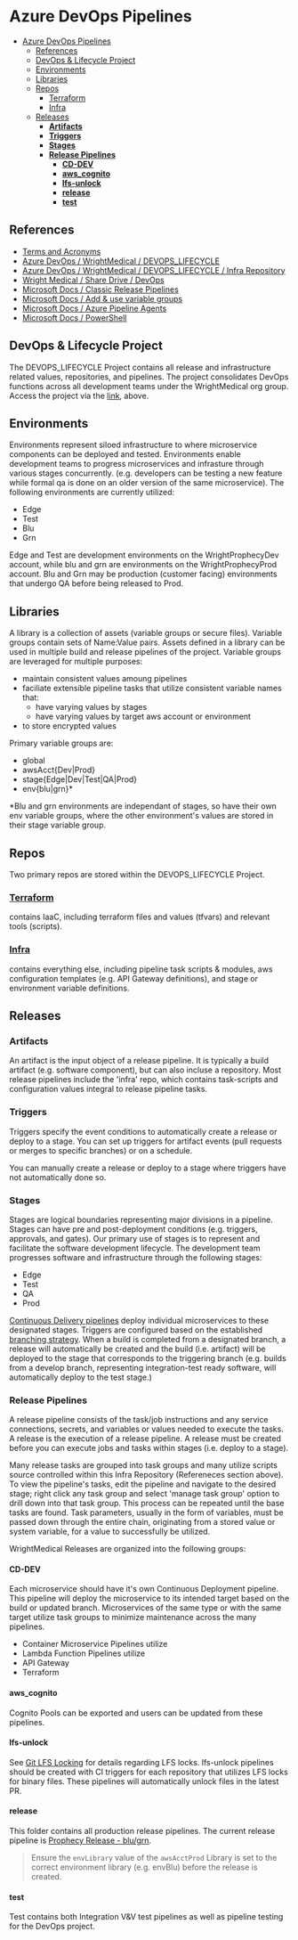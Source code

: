 # Azure DevOps Pipelines

- [Azure DevOps Pipelines](#azure-devops-pipelines)
  - [References](#references)
  - [DevOps & Lifecycle Project](#devops--lifecycle-project)
  - [Environments](#environments)
  - [Libraries](#libraries)
  - [Repos](#repos)
    - [Terraform](#terraform)
    - [Infra](#infra)
  - [Releases](#releases)
    - [**Artifacts**](#artifacts)
    - [**Triggers**](#triggers)
    - [**Stages**](#stages)
    - [**Release Pipelines**](#release-pipelines)
      - [**CD-DEV**](#cd-dev)
      - [**aws_cognito**](#aws_cognito)
      - [**lfs-unlock**](#lfs-unlock)
      - [**release**](#release)
      - [**test**](#test)

## References
- [Terms and Acronyms](./terms.md)
- [Azure DevOps / WrightMedical / DEVOPS_LIFECYCLE](https://dev.azure.com/WrightMedical/DEVOPS_LIFECYCLE/)
- [Azure DevOps / WrightMedical / DEVOPS_LIFECYCLE / Infra Repository](https://dev.azure.com/WrightMedical/DEVOPS_LIFECYCLE/_git/infra)
- [Wright Medical / Share Drive / DevOps](\\us.wmgi.com\root\Shared\DevOps)
- [Microsoft Docs / Classic Release Pipelines](https://docs.microsoft.com/en-us/azure/devops/pipelines/release/define-multistage-release-process?view=azure-devops)
- [Microsoft Docs / Add & use variable groups](https://docs.microsoft.com/en-us/azure/devops/pipelines/library/variable-groups?view=azure-devops&tabs=classic)
- [Microsoft Docs / Azure Pipeline Agents](https://docs.microsoft.com/en-us/azure/devops/pipelines/agents/agents?view=azure-devops&tabs=browser)
- [Microsoft Docs / PowerShell](https://docs.microsoft.com/en-us/powershell/)
  
## DevOps & Lifecycle Project
The DEVOPS_LIFECYCLE Project contains all release and infrastructure related values, repositories, and pipelines. The project consolidates DevOps functions across all development teams under the WrightMedical org group. Access the project via the [link](https://dev.azure.com/WrightMedical/DEVOPS_LIFECYCLE/), above.


## Environments
Environments represent siloed infrastructure to where microservice components can be deployed and tested. Environments enable development teams to progress microservices and infrasture through various stages concurrently. (e.g. developers can be testing a new feature while formal qa is done on an older version of the same microservice). The following environments are currently utilized:
* Edge
* Test
* Blu
* Grn

Edge and Test are development environments on the WrightProphecyDev account, while blu and grn are environments on the WrightProphecyProd account. Blu and Grn may be production (customer facing) environments that undergo QA before being released to Prod.

## Libraries
A library is a collection of assets (variable groups or secure files). Variable groups contain sets of Name:Value pairs. Assets defined in a library can be used in multiple build and release pipelines of the project. Variable groups are leveraged for multiple purposes:
* maintain consistent values amoung pipelines
* faciliate extensible pipeline tasks that utilize consistent variable names that:
  * have varying values by stages
  * have varying values by target aws account or environment
* to store encrypted values

Primary variable groups are:
* global
* awsAcct{Dev|Prod}
* stage{Edge|Dev|Test|QA|Prod}
* env{blu|grn}*

*Blu and grn environments are independant of stages, so have their own env variable groups, where the other environment's values are stored in their stage variable group.

## Repos
Two primary repos are stored within the DEVOPS_LIFECYCLE Project. 

### [Terraform](https://dev.azure.com/WrightMedical/DEVOPS_LIFECYCLE/_git/terraform/) 
contains IaaC, including terraform files and values (tfvars) and relevant tools (scripts). 
### [Infra](https://dev.azure.com/WrightMedical/DEVOPS_LIFECYCLE/_git/infra/) 
contains everything else, including pipeline task scripts & modules, aws configuration templates (e.g. API Gateway definitions), and stage or environment variable definitions.

## Releases

### **Artifacts**
An artifact is the input object of a release pipeline. It is typically a build artifact (e.g. software component), but can also incluse a repository. Most release pipelines include the 'infra' repo, which contains task-scripts and configuration values integral to release pipeline tasks.

### **Triggers**
Triggers specify the event conditions to automatically create a release or deploy to a stage. You can set up triggers for artifact events (pull requests or merges to specific branches) or on a schedule.

You can manually create a release or deploy to a stage where triggers have not automatically done so.

### **Stages**
Stages are logical boundaries representing major divisions in a pipeline. Stages can have pre and post-deployment conditions (e.g. triggers, approvals, and gates). Our primary use of stages is to represent and facilitate the software development lifecycle. The development team progresses software and infrastructure through the following stages:
* Edge
* Test
* QA
* Prod

[Continuous Delivery pipelines](https://dev.azure.com/WrightMedical/DEVOPS_LIFECYCLE/_release?_a=releases&view=all&path=%5CCD-dev) deploy individual microservices to these designated stages. Triggers are configured based on the established [branching strategy](.\branching-branching-strategy.md). When a build is completed from a designated branch, a release will automatically be created and the build (i.e. artifact) will be deployed to the stage that corresponds to the triggering branch (e.g. builds from a develop branch, representing integration-test ready software, will automatically deploy to the test stage.)

### **Release Pipelines**
A release pipeline consists of the task/job instructions and any service connections, secrets, and variables or values needed to execute the tasks. A release is the execution of a release pipeline. A release must be created before you can execute jobs and tasks within stages (i.e. deploy to a stage). 

Many release tasks are grouped into task groups and many utilize scripts source controlled within this Infra Repository (Refereneces section above). To view the pipeline's tasks, edit the pipeline and navigate to the desired stage; right click any task group and select 'manage task group' option to drill down into that task group. This process can be repeated until the base tasks are found. Task parameters, usually in the form of variables, must be passed down through the entire chain, originating from a stored value or system variable, for a value to successfully be utilized.

WrightMedical Releases are organized into the following groups:

#### **CD-DEV**
Each microservice should have it's own Continuous Deployment pipeline. This pipeline will deploy the microservice to its intended target based on the build or updated branch. Microservices of the same type or with the same target utilize task groups to minimize maintenance across the many pipelines.
- Container Microservice Pipelines utilize
- Lambda Function Pipelines utilize
- API Gateway
- Terraform

#### **aws_cognito**
Cognito Pools can be exported and users can be updated from these pipelines. 

#### **lfs-unlock**
See [Git LFS Locking](./git-lfs-locking.md) for details regarding LFS locks. lfs-unlock pipelines should be created with CI triggers for each repository that utilizes LFS locks for binary files. These pipelines will automatically unlock files in the latest PR.

#### **release**
This folder contains all production release pipelines. The current release pipeline is [Prophecy Release - blu/grn](https://dev.azure.com/WrightMedical/DEVOPS_LIFECYCLE/_release?_a=releases&view=all&definitionId=34). 
>Ensure the ```envLibrary``` value of the ```awsAcctProd``` Library is set to the correct environment library (e.g. envBlu) before the release is created.

#### **test**
Test contains both Integration V&V test pipelines as well as pipeline testing for the DevOps project.